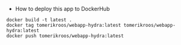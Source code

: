 * How to deploy this app to DockerHub

```
docker build -t latest .
docker tag tomerikroos/webapp-hydra:latest tomerikroos/webapp-hydra:latest
docker push tomerikroos/webapp-hydra:latest
```